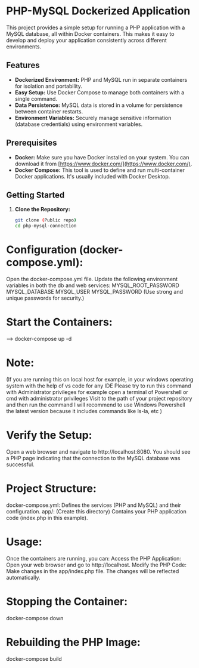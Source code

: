 # PHP-MySQL Dockerized Application

This project provides a simple setup for running a PHP application with a MySQL database, all within Docker containers. This makes it easy to develop and deploy your application consistently across different environments.

## Features

* **Dockerized Environment:** PHP and MySQL run in separate containers for isolation and portability.
* **Easy Setup:** Use Docker Compose to manage both containers with a single command.
* **Data Persistence:** MySQL data is stored in a volume for persistence between container restarts.
* **Environment Variables:**  Securely manage sensitive information (database credentials) using environment variables.

## Prerequisites

* **Docker:** Make sure you have Docker installed on your system. You can download it from [https://www.docker.com/](https://www.docker.com/).
* **Docker Compose:** This tool is used to define and run multi-container Docker applications. It's usually included with Docker Desktop.

## Getting Started

1. **Clone the Repository:**
   ```bash
   git clone (Public repo) 
   cd php-mysql-connection 

# Configuration (docker-compose.yml):

Open the docker-compose.yml file.
Update the following environment variables in both the db and web services:
MYSQL_ROOT_PASSWORD
MYSQL_DATABASE
MYSQL_USER
MYSQL_PASSWORD (Use strong and unique passwords for security.)

# Start the Containers:

--> docker-compose up -d 

# Note:
(If you are running this on local host for example, in your windows operating system with the help of vs code for any IDE Please try to run this command with Administrator privileges for example open a terminal of Powershell or cmd with administrator privileges Visit to the path of your project repository and then run the command I will recommend to use Windows Powershell the latest version because it includes commands like ls-la, etc )

# Verify the Setup:
Open a web browser and navigate to http://localhost:8080. You should see a PHP page
indicating that the connection to the MySQL database was successful.

# Project Structure:
docker-compose.yml: Defines the services (PHP and MySQL) and their configuration.
app/: (Create this directory) Contains your PHP application code (index.php in this example).

# Usage:
Once the containers are running, you can:
Access the PHP Application: Open your web browser and go to http://localhost.
Modify the PHP Code: Make changes in the app/index.php file. The changes will be reflected automatically.

# Stopping the Container:
docker-compose down

# Rebuilding the PHP Image:
docker-compose build


